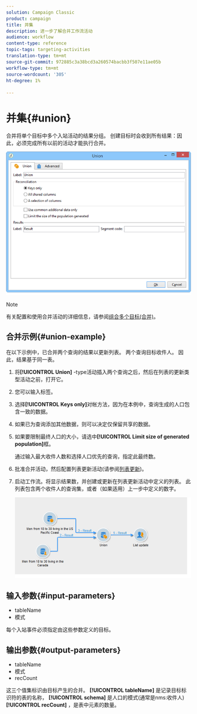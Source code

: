 ```yaml
---
solution: Campaign Classic
product: campaign
title: 并集
description: 进一步了解合并工作流活动
audience: workflow
content-type: reference
topic-tags: targeting-activities
translation-type: tm+mt
source-git-commit: 972885c3a38bcd3a260574bacbb3f507e11ae05b
workflow-type: tm+mt
source-wordcount: '305'
ht-degree: 1%

---
```



# 并集{#union}

合并将单个目标中多个入站活动的结果分组。 创建目标时会收到所有结果：因此，必须完成所有以前的活动才能执行合并。

![](assets/s_user_segmentation_union.png)

>[!NOTE]
>
>有关配置和使用合并活动的详细信息，请参阅[组合多个目标(合并)](../../workflow/using/targeting-data.md#combining-several-targets--union-)。

## 合并示例{#union-example}

在以下示例中，已合并两个查询的结果以更新列表。 两个查询目标收件人。 因此，结果基于同一表。

1. 将&#x200B;**[!UICONTROL Union]** -type活动插入两个查询之后，然后在列表的更新类型活动之前，打开它。
1. 您可以输入标签。
1. 选择&#x200B;**[!UICONTROL Keys only]**&#x200B;对帐方法，因为在本例中，查询生成的人口包含一致的数据。
1. 如果已为查询添加其他数据，则可以决定仅保留共享的数据。
1. 如果要限制最终人口的大小，请选中&#x200B;**[!UICONTROL Limit size of generated population]**&#x200B;框。

   通过输入最大收件人数和选择人口优先的查询，指定此最终数。

1. 批准合并活动，然后配置列表更新活动(请参阅[列表更新](../../workflow/using/list-update.md))。
1. 启动工作流。将显示结果数，并创建或更新在列表更新活动中定义的列表。 此列表包含两个收件人的查询集，或者（如果适用）上一步中定义的数字。

   ![](assets/union_example.png)

## 输入参数{#input-parameters}

* tableName
* 模式

每个入站事件必须指定由这些参数定义的目标。

## 输出参数{#output-parameters}

* tableName
* 模式
* recCount

这三个值集标识由目标产生的合并。 **[!UICONTROL tableName]** 是记录目标标识符的表的名称， **[!UICONTROL schema]** 是人口的模式(通常是nms:收件人) **[!UICONTROL recCount]** ，是表中元素的数量。
